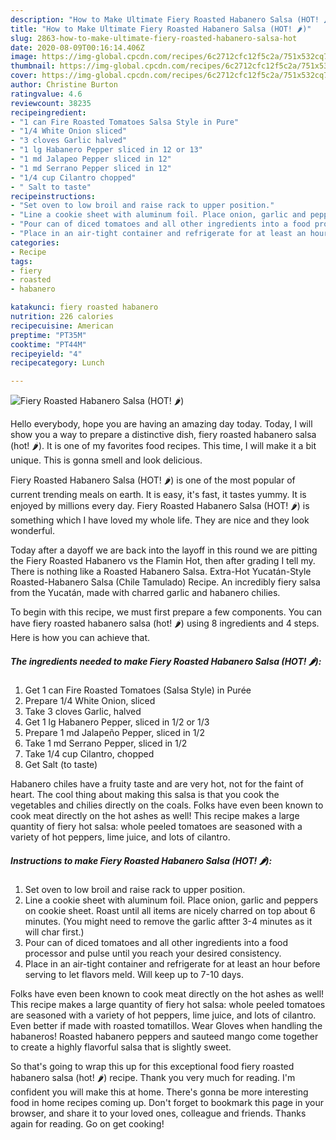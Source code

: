 ```yaml
---
description: "How to Make Ultimate Fiery Roasted Habanero Salsa (HOT! 🌶)"
title: "How to Make Ultimate Fiery Roasted Habanero Salsa (HOT! 🌶)"
slug: 2863-how-to-make-ultimate-fiery-roasted-habanero-salsa-hot
date: 2020-08-09T00:16:14.406Z
image: https://img-global.cpcdn.com/recipes/6c2712cfc12f5c2a/751x532cq70/fiery-roasted-habanero-salsa-hot-🌶-recipe-main-photo.jpg
thumbnail: https://img-global.cpcdn.com/recipes/6c2712cfc12f5c2a/751x532cq70/fiery-roasted-habanero-salsa-hot-🌶-recipe-main-photo.jpg
cover: https://img-global.cpcdn.com/recipes/6c2712cfc12f5c2a/751x532cq70/fiery-roasted-habanero-salsa-hot-🌶-recipe-main-photo.jpg
author: Christine Burton
ratingvalue: 4.6
reviewcount: 38235
recipeingredient:
- "1 can Fire Roasted Tomatoes Salsa Style in Pure"
- "1/4 White Onion sliced"
- "3 cloves Garlic halved"
- "1 lg Habanero Pepper sliced in 12 or 13"
- "1 md Jalapeo Pepper sliced in 12"
- "1 md Serrano Pepper sliced in 12"
- "1/4 cup Cilantro chopped"
- " Salt to taste"
recipeinstructions:
- "Set oven to low broil and raise rack to upper position."
- "Line a cookie sheet with aluminum foil. Place onion, garlic and peppers on cookie sheet. Roast until all items are nicely charred on top about 6 minutes. (You might need to remove the garlic aftter 3-4 minutes as it will char first.)"
- "Pour can of diced tomatoes and all other ingredients into a food processor and pulse until you reach your desired consistency."
- "Place in an air-tight container and refrigerate for at least an hour before serving to let flavors meld. Will keep up to 7-10 days."
categories:
- Recipe
tags:
- fiery
- roasted
- habanero

katakunci: fiery roasted habanero 
nutrition: 226 calories
recipecuisine: American
preptime: "PT35M"
cooktime: "PT44M"
recipeyield: "4"
recipecategory: Lunch

---
```



![Fiery Roasted Habanero Salsa (HOT! 🌶)](https://img-global.cpcdn.com/recipes/6c2712cfc12f5c2a/751x532cq70/fiery-roasted-habanero-salsa-hot-🌶-recipe-main-photo.jpg)

Hello everybody, hope you are having an amazing day today. Today, I will show you a way to prepare a distinctive dish, fiery roasted habanero salsa (hot! 🌶). It is one of my favorites food recipes. This time, I will make it a bit unique. This is gonna smell and look delicious.

Fiery Roasted Habanero Salsa (HOT! 🌶) is one of the most popular of current trending meals on earth. It is easy, it's fast, it tastes yummy. It is enjoyed by millions every day. Fiery Roasted Habanero Salsa (HOT! 🌶) is something which I have loved my whole life. They are nice and they look wonderful.

Today after a dayoff we are back into the layoff in this round we are pitting the Fiery Roasted Habanero vs the Flamin Hot, then after grading I tell my. There is nothing like a Roasted Habanero Salsa. Extra-Hot Yucatán-Style Roasted-Habanero Salsa (Chile Tamulado) Recipe. An incredibly fiery salsa from the Yucatán, made with charred garlic and habanero chilies.


To begin with this recipe, we must first prepare a few components. You can have fiery roasted habanero salsa (hot! 🌶) using 8 ingredients and 4 steps. Here is how you can achieve that.

<!--inarticleads1-->

##### The ingredients needed to make Fiery Roasted Habanero Salsa (HOT! 🌶):

1. Get 1 can Fire Roasted Tomatoes (Salsa Style) in Purée
1. Prepare 1/4 White Onion, sliced
1. Take 3 cloves Garlic, halved
1. Get 1 lg Habanero Pepper, sliced in 1/2 or 1/3
1. Prepare 1 md Jalapeño Pepper, sliced in 1/2
1. Take 1 md Serrano Pepper, sliced in 1/2
1. Take 1/4 cup Cilantro, chopped
1. Get  Salt (to taste)


Habanero chiles have a fruity taste and are very hot, not for the faint of heart. The cool thing about making this salsa is that you cook the vegetables and chilies directly on the coals. Folks have even been known to cook meat directly on the hot ashes as well! This recipe makes a large quantity of fiery hot salsa: whole peeled tomatoes are seasoned with a variety of hot peppers, lime juice, and lots of cilantro. 

<!--inarticleads2-->

##### Instructions to make Fiery Roasted Habanero Salsa (HOT! 🌶):

1. Set oven to low broil and raise rack to upper position.
1. Line a cookie sheet with aluminum foil. Place onion, garlic and peppers on cookie sheet. Roast until all items are nicely charred on top about 6 minutes. (You might need to remove the garlic aftter 3-4 minutes as it will char first.)
1. Pour can of diced tomatoes and all other ingredients into a food processor and pulse until you reach your desired consistency.
1. Place in an air-tight container and refrigerate for at least an hour before serving to let flavors meld. Will keep up to 7-10 days.


Folks have even been known to cook meat directly on the hot ashes as well! This recipe makes a large quantity of fiery hot salsa: whole peeled tomatoes are seasoned with a variety of hot peppers, lime juice, and lots of cilantro. Even better if made with roasted tomatillos. Wear Gloves when handling the habaneros! Roasted habanero peppers and sauteed mango come together to create a highly flavorful salsa that is slightly sweet. 

So that's going to wrap this up for this exceptional food fiery roasted habanero salsa (hot! 🌶) recipe. Thank you very much for reading. I'm confident you will make this at home. There's gonna be more interesting food in home recipes coming up. Don't forget to bookmark this page in your browser, and share it to your loved ones, colleague and friends. Thanks again for reading. Go on get cooking!
